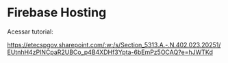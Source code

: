 # Firebase Hosting

Acessar tutorial:

https://etecspgov.sharepoint.com/:w:/s/Section_5313.A.-.N.402.023.20251/EUtnhH4zPINCpaR2UBCo_p4B4XDHf3Ypta-6bEmPz5OCAQ?e=hJWTKd
